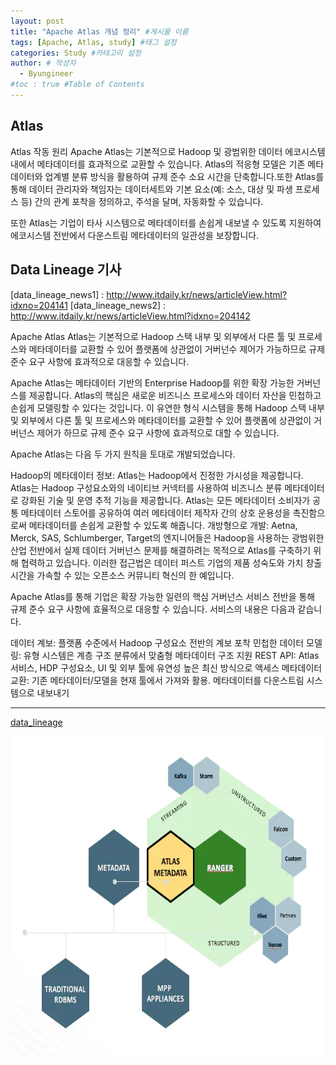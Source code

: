 ```yaml
---
layout: post
title: "Apache Atlas 개념 정리" #게시물 이름
tags: [Apache, Atlas, study] #태그 설정
categories: Study #카테고리 설정
author: # 작성자
  - Byungineer
#toc : true #Table of Contents
---
```


## Atlas 
Atlas 작동 원리
Apache Atlas는 기본적으로 Hadoop 및 광범위한 데이터 에코시스템 내에서 메타데이터를 효과적으로 교환할 수 있습니다. Atlas의 적응형 모델은  기존 메타데이터와  업계별  분류  방식을 활용하여 규제 준수 소요 시간을 단축합니다.또한 Atlas를 통해 데이터 관리자와 책임자는 데이터세트와 기본 요소(예: 소스, 대상 및 파생 프로세스 등) 간의 관계 포착을 정의하고, 주석을 달며, 자동화할 수 있습니다.

또한 Atlas는 기업이 타사 시스템으로 메타데이터를 손쉽게 내보낼 수 있도록 지원하여 에코시스템 전반에서 다운스트림 메타데이터의 일관성을 보장합니다.

## Data Lineage 기사
[data_lineage_news1] : http://www.itdaily.kr/news/articleView.html?idxno=204141
[data_lineage_news2] : http://www.itdaily.kr/news/articleView.html?idxno=204142

Apache Atlas
Atlas는 기본적으로 Hadoop 스택 내부 및 외부에서 다른 툴 및 프로세스와 메타데이터를 교환할 수 있어 플랫폼에 상관없이 거버넌수 제어가 가능하므로 규제 준수 요구 사항에 효과적으로 대응할 수 있습니다.

Apache Atlas는 메타데이터 기반의 Enterprise Hadoop를 위한 확장 가능한 거버넌스를 제공합니다. Atlas의 핵심은 새로운 비즈니스 프로세스와 데이터 자산을 민첩하고 손쉽게 모델링할 수 있다는 것입니다. 이 유연한 형식 시스템을 통해 Hadoop 스택 내부 및 외부에서 다른 툴 및 프로세스와 메타데이터를 교환할 수 있어 플랫폼에 상관없이 거버넌스 제어가 하므로 규제 준수 요구 사항에 효과적으로 대할 수 있습니다.

Apache Atlas는 다음 두 가지 원칙을 토대로 개발되었습니다.

Hadoop의 메타데이터 정보: Atlas는 Hadoop에서 진정한 가시성을 제공합니다. Atlas는 Hadoop 구성요소와의 네이티브 커넥터를 사용하여 비즈니스 분류 메타데이터로 강화된 기술 및 운영 추적 기능을 제공합니다. Atlas는 모든 메타데이터 소비자가 공통 메타데이터 스토어를 공유하여 여러 메타데이터 제작자 간의 상호 운용성을 촉진함으로써 메타데이터를 손쉽게 교환할 수 있도록 해줍니다.
개방형으로 개발: Aetna, Merck, SAS, Schlumberger, Target의 엔지니어들은 Hadoop을 사용하는 광범위한 산업 전반에서 실제 데이터 거버넌스 문제를 해결하려는 목적으로 Atlas를 구축하기 위해 협력하고 있습니다. 이러한 접근법은  데이터 퍼스트 기업의 제품 성숙도와 가치 창출 시간을 가속할 수 있는 오픈소스 커뮤니티 혁신의 한 예입니다.

Apache Atlas를 통해 기업은 확장 가능한 일련의 핵심 거버넌스 서비스 전반을 통해 규제 준수 요구 사항에 효율적으로 대응할 수 있습니다. 서비스의 내용은 다음과 같습니다.

데이터 계보: 플랫폼 수준에서 Hadoop 구성요소 전반의 계보 포착
민첩한 데이터 모델링: 유형 시스템은 계층 구조 분류에서 맞춤형 메타데이터 구조 지원
REST API: Atlas 서비스, HDP 구성요소, UI 및 외부 툴에 유연성 높은 최신 방식으로 액세스
메타데이터 교환: 기존 메타데이터/모델을 현재 툴에서 가져와 활용. 메타데이터를 다운스트림 시스템으로 내보내기

---

[data_lineage]


 

<img src="/image/atlas-banner.png" alt="test" style="height: 512px; width:512px;"/>



 
[data_lineage]: https://en.wikipedia.org/wiki/Data_lineage
